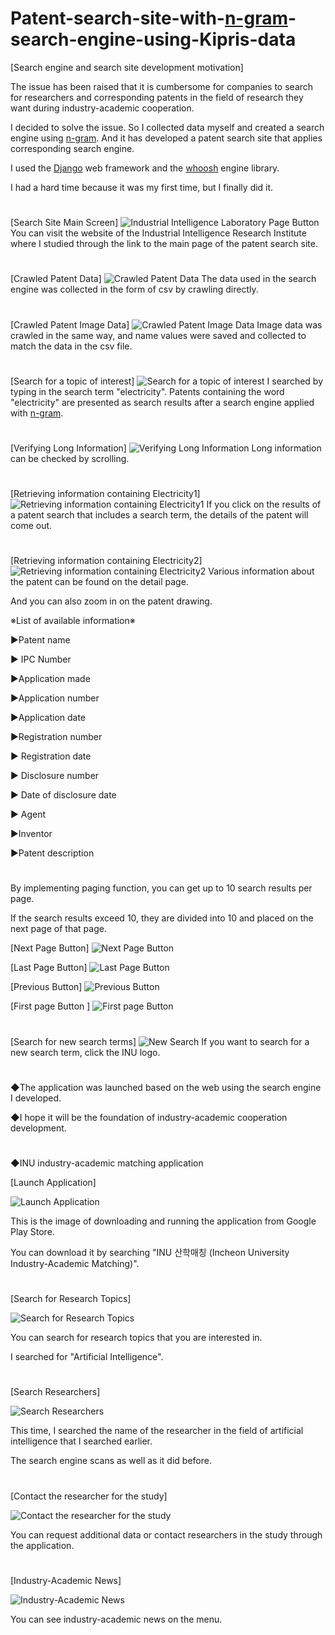 # Patent-search-site-with-[n-gram](https://en.wikipedia.org/wiki/N-gram)-search-engine-using-Kipris-data
[Search engine and search site development motivation]

The issue has been raised that it is cumbersome for companies to search for researchers and corresponding patents in the field of research they want during industry-academic cooperation.

I decided to solve the issue. So I collected data myself and created a search engine using [n-gram](https://en.wikipedia.org/wiki/N-gram). And it has developed a patent search site that applies corresponding search engine.

I used the [Django](https://www.djangoproject.com/) web framework and the [whoosh](https://whoosh.readthedocs.io/en/latest/intro.html) engine library. 

I had a hard time because it was my first time, but I finally did it.
#
[Search Site Main Screen]
![Industrial Intelligence Laboratory Page Button](https://user-images.githubusercontent.com/66030601/124103257-0f37ca80-da9c-11eb-839b-3a7d9e85ee1d.gif)
You can visit the website of the Industrial Intelligence Research Institute where I studied through the link to the main page of the patent search site.
#
[Crawled Patent Data]
![Crawled Patent Data](https://user-images.githubusercontent.com/66030601/124113894-e832c600-daa6-11eb-9090-cf4b80bb8288.gif)
The data used in the search engine was collected in the form of csv by crawling directly.
#
[Crawled Patent Image Data]
![Crawled Patent Image Data](https://user-images.githubusercontent.com/66030601/124110568-54132f80-daa3-11eb-918d-42554af9fc3b.gif)
Image data was crawled in the same way, and name values were saved and collected to match the data in the csv file.
#
[Search for a topic of interest]
![Search for a topic of interest](https://user-images.githubusercontent.com/66030601/124114452-8d4d9e80-daa7-11eb-9a79-2042e541c608.gif)
I searched by typing in the search term "electricity". Patents containing the word "electricity" are presented as search results after a search engine applied with [n-gram](https://en.wikipedia.org/wiki/N-gram).
#
[Verifying Long Information]
![Verifying Long Information](https://user-images.githubusercontent.com/66030601/124116439-ecacae00-daa9-11eb-89ab-392fecc619c1.gif)
Long information can be checked by scrolling.
#
[Retrieving information containing Electricity1]
![Retrieving information containing Electricity1](https://user-images.githubusercontent.com/66030601/124115296-9854fe80-daa8-11eb-8dfa-92f2cbea3e88.gif)
If you click on the results of a patent search that includes a search term, the details of the patent will come out.
#
[Retrieving information containing Electricity2]
![Retrieving information containing Electricity2](https://user-images.githubusercontent.com/66030601/124115372-b15daf80-daa8-11eb-987e-3efdab7cdfe4.gif)
Various information about the patent can be found on the detail page.

And you can also zoom in on the patent drawing.

※List of available information※

▶Patent name

▶ IPC Number

▶Application made

▶Application number

▶Application date

▶Registration number

▶ Registration date

▶ Disclosure number

▶ Date of disclosure date

▶ Agent

▶Inventor

▶Patent description


#
By implementing paging function, you can get up to 10 search results per page.

If the search results exceed 10, they are divided into 10 and placed on the next page of that page.

[Next Page Button]
![Next Page Button](https://user-images.githubusercontent.com/66030601/124118477-5a59d980-daac-11eb-85e6-eb8916fa49ec.gif)

[Last Page Button]
![Last Page Button](https://user-images.githubusercontent.com/66030601/124118595-79f10200-daac-11eb-92b7-83f64377e3ac.gif)

[Previous Button]
![Previous Button](https://user-images.githubusercontent.com/66030601/124118682-8d03d200-daac-11eb-891f-b4d003735a1c.gif)

[First page Button ]
![First page Button ](https://user-images.githubusercontent.com/66030601/124118736-9c831b00-daac-11eb-8cd1-f42fc4f2dc78.gif)

#
[Search for new search terms]
![New Search](https://user-images.githubusercontent.com/66030601/124118918-d6ecb800-daac-11eb-898e-c5415aec1c2d.gif)
If you want to search for a new search term, click the INU logo.

#
◆The application was launched based on the web using the search engine I developed.

◆I hope it will be the foundation of industry-academic cooperation development. 

#
◆INU industry-academic matching application

[Launch Application]

![Launch Application](https://user-images.githubusercontent.com/66030601/124206495-77c78b80-db1e-11eb-977c-01342dfba163.gif)

This is the image of downloading and running the application from Google Play Store.

You can download it by searching "INU 산학매칭 (Incheon University Industry-Academic Matching)".
#

[Search for Research Topics]

![Search for Research Topics](https://user-images.githubusercontent.com/66030601/124208708-1524be80-db23-11eb-9220-57e21cab1d03.gif)

You can search for research topics that you are interested in.

I searched for "Artificial Intelligence".
#

[Search Researchers]

![Search Researchers](https://user-images.githubusercontent.com/66030601/124208744-240b7100-db23-11eb-9c28-0879fcba832d.gif)

This time, I searched the name of the researcher in the field of artificial intelligence that I searched earlier.

The search engine scans as well as it did before.
#

[Contact the researcher for the study]

![Contact the researcher for the study](https://user-images.githubusercontent.com/66030601/124208757-31c0f680-db23-11eb-9ef4-a92387e90286.gif)

You can request additional data or contact researchers in the study through the application.
#

[Industry-Academic News]

![Industry-Academic News](https://user-images.githubusercontent.com/66030601/124208779-3f767c00-db23-11eb-9e4d-471b6ea5a8f6.gif)

You can see industry-academic news on the menu.






